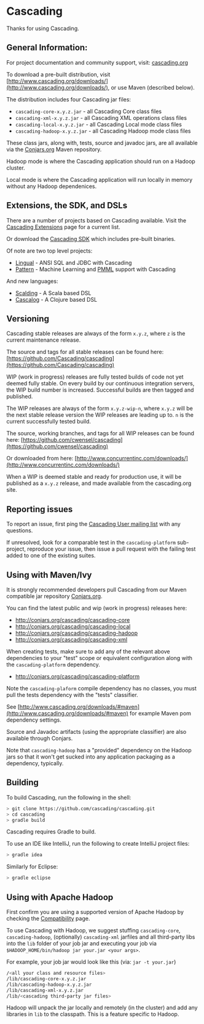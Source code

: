# Cascading

Thanks for using Cascading.

## General Information:

For project documentation and community support, visit: [cascading.org](http://cascading.org/)

To download a pre-built distribution, visit [http://www.cascading.org/downloads/](http://www.cascading.org/downloads/),
or use Maven (described below).

The distribution includes four Cascading jar files:

* `cascading-core-x.y.z.jar`     - all Cascading Core class files
* `cascading-xml-x.y.z.jar`      - all Cascading XML operations class files
* `cascading-local-x.y.z.jar`    - all Cascading Local mode class files
* `cascading-hadoop-x.y.z.jar`   - all Cascading Hadoop mode class files

These class jars, along with, tests, source and javadoc jars, are all available via the
[Conjars.org](http://conjars.org) Maven repository.

Hadoop mode is where the Cascading application should run on a Hadoop cluster.

Local mode is where the Cascading application will run locally in memory without any Hadoop dependenices.

## Extensions, the SDK, and DSLs

There are a number of projects based on Cascading available. Visit the
[Cascading Extensions](http://www.cascading.org/extensions/) page for a current list.

Or download the [Cascading SDK](http://www.cascading.org/sdk/) which includes pre-built binaries.

Of note are two top level projects:

* [Lingual](http://www.cascading.org/lingual/) - ANSI SQL and JDBC with Cascading
* [Pattern](http://www.cascading.org/pattern/) - Machine Learning and [PMML](http://en.wikipedia.org/wiki/Predictive_Model_Markup_Language) support with Cascading

And new languages:

* [Scalding](https://github.com/twitter/scalding) - A Scala based DSL
* [Cascalog](http://cascalog.org) - A Clojure based DSL

## Versioning

Cascading stable releases are always of the form `x.y.z`, where `z` is the current maintenance release.

The source and tags for all stable releases can be found here:
[https://github.com/Cascading/cascading](https://github.com/Cascading/cascading)

WIP (work in progress) releases are fully tested builds of code not yet deemed fully stable. On every build by our
continuous integration servers, the WIP build number is increased. Successful builds are then tagged and published.

The WIP releases are always of the form `x.y.z-wip-n`, where `x.y.z` will be the next stable release version the WIP
releases are leading up to. `n` is the current successfully tested build.

The source, working branches, and tags for all WIP releases can be found here:
[https://github.com/cwensel/cascading](https://github.com/cwensel/cascading)

Or downloaded from here:
[http://www.concurrentinc.com/downloads/](http://www.concurrentinc.com/downloads/)

When a WIP is deemed stable and ready for production use, it will be published as a `x.y.z` release, and made
available from the cascading.org site.

## Reporting issues

To report an issue, first ping the [Cascading User mailing list](http://www.cascading.org/support/) with any questions.

If unresolved, look for a comparable test in the `cascading-platform` sub-project, reproduce your issue, then issue
a pull request with the failing test added to one of the existing suites.

## Using with Maven/Ivy

It is strongly recommended developers pull Cascading from our Maven compatible jar repository
[Conjars.org](http://conjars.org).

You can find the latest public and wip (work in progress) releases here:

*  http://conjars.org/cascading/cascading-core
*  http://conjars.org/cascading/cascading-local
*  http://conjars.org/cascading/cascading-hadoop
*  http://conjars.org/cascading/cascading-xml

When creating tests, make sure to add any of the relevant above dependencies to your "test" scope or equivalent
configuration along with the `cascading-platform` dependency.

*  http://conjars.org/cascading/cascading-platform

Note the `cascading-plaform` compile dependency has no classes, you must pull the tests dependency with the
"tests" classifier.

See [http://www.cascading.org/downloads/#maven](http://www.cascading.org/downloads/#maven) for example Maven pom
dependency settings.

Source and Javadoc artifacts (using the appropriate classifier) are also available through Conjars.

Note that `cascading-hadoop` has a "provided" dependency on the Hadoop jars so that it won't get sucked into any
application packaging as a dependency, typically.

## Building

To build Cascading, run the following in the shell:

```bash
> git clone https://github.com/cascading/cascading.git
> cd cascading
> gradle build
```

Cascading requires Gradle to build.

To use an IDE like IntelliJ, run the following to create IntelliJ project files:

```bash
> gradle idea
```

Similarly for Eclipse:

```bash
> gradle eclipse
```

## Using with Apache Hadoop

First confirm you are using a supported version of Apache Hadoop by checking the
[Compatibility](http://www.cascading.org/support/compatibility/) page.

To use Cascading with Hadoop, we suggest stuffing `cascading-core`, `cascading-hadoop`, (optionally) `cascading-xml`
jarfiles and all third-party libs into the `lib` folder of your job jar and executing your job via
`$HADOOP_HOME/bin/hadoop jar your.jar <your args>`.

For example, your job jar would look like this (via: `jar -t your.jar`)

```bash
/<all your class and resource files>
/lib/cascading-core-x.y.z.jar
/lib/cascading-hadoop-x.y.z.jar
/lib/cascading-xml-x.y.z.jar
/lib/<cascading third-party jar files>
```

Hadoop will unpack the jar locally and remotely (in the cluster) and add any libraries in `lib` to the classpath. This
is a feature specific to Hadoop.